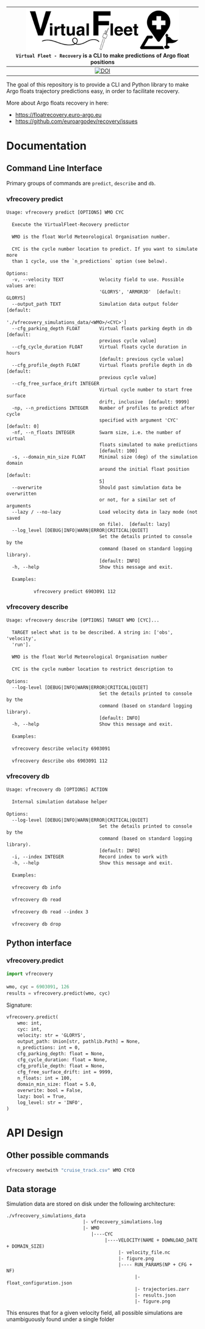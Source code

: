 |<img src="https://raw.githubusercontent.com/euroargodev/VirtualFleet_recovery/master/docs/img/logo-virtual-fleet-recovery.png" alt="VirtualFleet-Recovery logo" width="400"><br>``Virtual Fleet - Recovery`` is a CLI to make predictions of Argo float positions|
|:---------------------------------------------------------------------------------------------------------------------------------------------------------------------------------------------------------------------------------------------------------------:|
|                                                                                 [![DOI](https://zenodo.org/badge/543618989.svg)](https://zenodo.org/badge/latestdoi/543618989)                                                                                  |

The goal of this repository is to provide a CLI and Python library to make Argo floats trajectory predictions easy, in order to facilitate recovery.  

More about Argo floats recovery in here: 
- https://floatrecovery.euro-argo.eu  
- https://github.com/euroargodev/recovery/issues


# Documentation

## Command Line Interface

Primary groups of commands are ``predict``, ``describe`` and ``db``.

### vfrecovery predict
```
Usage: vfrecovery predict [OPTIONS] WMO CYC

  Execute the VirtualFleet-Recovery predictor

  WMO is the float World Meteorological Organisation number.

  CYC is the cycle number location to predict. If you want to simulate more
  than 1 cycle, use the `n_predictions` option (see below).

Options:
  -v, --velocity TEXT             Velocity field to use. Possible values are:
                                  'GLORYS', 'ARMOR3D'  [default: GLORYS]
  --output_path TEXT              Simulation data output folder [default:
                                  './vfrecovery_simulations_data/<WMO>/<CYC>']
  --cfg_parking_depth FLOAT       Virtual floats parking depth in db [default:
                                  previous cycle value]
  --cfg_cycle_duration FLOAT      Virtual floats cycle duration in hours
                                  [default: previous cycle value]
  --cfg_profile_depth FLOAT       Virtual floats profile depth in db [default:
                                  previous cycle value]
  --cfg_free_surface_drift INTEGER
                                  Virtual cycle number to start free surface
                                  drift, inclusive  [default: 9999]
  -np, --n_predictions INTEGER    Number of profiles to predict after cycle
                                  specified with argument 'CYC'  [default: 0]
  -nf, --n_floats INTEGER         Swarm size, i.e. the number of virtual
                                  floats simulated to make predictions
                                  [default: 100]
  -s, --domain_min_size FLOAT     Minimal size (deg) of the simulation domain
                                  around the initial float position  [default:
                                  5]
  --overwrite                     Should past simulation data be overwritten
                                  or not, for a similar set of arguments
  --lazy / --no-lazy              Load velocity data in lazy mode (not saved
                                  on file).  [default: lazy]
  --log_level [DEBUG|INFO|WARN|ERROR|CRITICAL|QUIET]
                                  Set the details printed to console by the
                                  command (based on standard logging library).
                                  [default: INFO]
  -h, --help                      Show this message and exit.

  Examples:

          vfrecovery predict 6903091 112
 ```

### vfrecovery describe

```
Usage: vfrecovery describe [OPTIONS] TARGET WMO [CYC]...

  TARGET select what is to be described. A string in: ['obs', 'velocity',
  'run'].

  WMO is the float World Meteorological Organisation number

  CYC is the cycle number location to restrict description to

Options:
  --log-level [DEBUG|INFO|WARN|ERROR|CRITICAL|QUIET]
                                  Set the details printed to console by the
                                  command (based on standard logging library).
                                  [default: INFO]
  -h, --help                      Show this message and exit.

  Examples:

  vfrecovery describe velocity 6903091

  vfrecovery describe obs 6903091 112
 ```

### vfrecovery db

```
Usage: vfrecovery db [OPTIONS] ACTION

  Internal simulation database helper
  
Options:
  --log-level [DEBUG|INFO|WARN|ERROR|CRITICAL|QUIET]
                                  Set the details printed to console by the
                                  command (based on standard logging library).
                                  [default: INFO]
  -i, --index INTEGER             Record index to work with
  -h, --help                      Show this message and exit.

  Examples:

  vfrecovery db info

  vfrecovery db read

  vfrecovery db read --index 3

  vfrecovery db drop
```


## Python interface


### vfrecovery.predict

```python
import vfrecovery

wmo, cyc = 6903091, 126
results = vfrecovery.predict(wmo, cyc)
```

Signature:
```
vfrecovery.predict(
    wmo: int,
    cyc: int,
    velocity: str = 'GLORYS',
    output_path: Union[str, pathlib.Path] = None,
    n_predictions: int = 0,
    cfg_parking_depth: float = None,
    cfg_cycle_duration: float = None,
    cfg_profile_depth: float = None,
    cfg_free_surface_drift: int = 9999,
    n_floats: int = 100,
    domain_min_size: float = 5.0,
    overwrite: bool = False,
    lazy: bool = True,
    log_level: str = 'INFO',
)
```



# API Design

## Other possible commands

```bash
vfrecovery meetwith "cruise_track.csv" WMO CYC0
```

## Data storage
Simulation data are stored on disk under the following architecture:

```
./vfrecovery_simulations_data
                            |- vfrecovery_simulations.log
                            |- WMO
                               |----CYC
                                    |----VELOCITY(NAME + DOWNLOAD_DATE + DOMAIN_SIZE)
                                         |- velocity_file.nc
                                         |- figure.png
                                         |---- RUN_PARAMS(NP + CFG + NF)
                                               |- float_configuration.json
                                               |- trajectories.zarr
                                               |- results.json
                                               |- figure.png
```

This ensures that for a given velocity field, all possible simulations are unambiguously found under a single folder